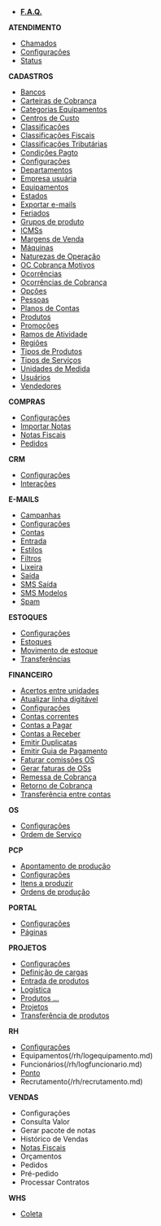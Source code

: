 - [**F.A.Q.**](/faq/faq.md)

**ATENDIMENTO**
- [Chamados](/atendimento/sdktickets.md)
- [Configurações](/atendimento/config-sdk.md)
- [Status](/atendimento/sdkstatus.md)

**CADASTROS**
- [Bancos](/cadastros/banco.md)
- [Carteiras de Cobrança](/cadastros/cobrancacarteira.md)
- [Categorias Equipamentos](/cadastros/assuntocategorias.md)
- [Centros de Custo](/cadastros/centrocusto.md)
- [Classificações](/cadastros/classificacoes.md)
- [Classificações Fiscais](/cadastros/classificacaofiscal.md)
- [Classificações Tributárias](/cadastros/classtributaria.md)
- [Condições Pagto](/cadastros/condicaopagamento.md)
- [Configurações](/cadastros/config-cadastro.md)
- [Departamentos](/cadastros/departamentos.md)
- [Empresa usuária](/cadastros/empresa.md)
- [Equipamentos](/cadastros/osassunto.md)
- [Estados](/cadastros/estado.md)
- [Exportar e-mails](/cadastros/exp-emails.md)
- [Feriados](/cadastros/feriados.md)
- [Grupos de produto](/cadastros/produtogrupo.md)
- [ICMSs](/cadastros/icms.md)
- [Margens de Venda](/cadastros/margemvenda.md)
- [Máquinas](/cadastros/pcppaquinas.md)
- [Naturezas de Operação](/cadastros/naturezaoperacao.md)
- [OC Cobrança Motivos](/cadastros/ocorrenciamotivos.md)
- [Ocorrências](/cadastros/ocorrencias.md)
- [Ocorrências de Cobrança](/cadastros/cobrancaocorrencia.md)
- [Opções](/cadastros/opcoes.md)
- [Pessoas](/cadastros/pessoa.md)
- [Planos de Contas](/cadastros/planoconta.md)
- [Produtos](/cadastros/produto.md)
- [Promoções](/cadastros/promocoes.md) 
- [Ramos de Atividade](/cadastros/ramoatividade.md)
- [Regiões](/cadastros/regiao.md)
- [Tipos de Produtos](/cadastros/tiposproduto.md)
- [Tipos de Serviços](/cadastros/servicos.md)
- [Unidades de Medida](/cadastros/unidademedida.md)
- [Usuários](/cadastros/usuario.md)
- [Vendedores](/cadastros/vendedor.md)

**COMPRAS**
- [Configurações](/compras/config-compras.md)
- [Importar Notas](/compras/compranotas.md)
- [Notas Fiscais](/compras/notacompra.md)
- [Pedidos](/compras/pedidocompra.md)

**CRM**
- [Configurações](/crm/config-crm.md)
- [Interações](/crm/interacoespessoa.md)

**E-MAILS**
- [Campanhas](/e-mails/emmcampanhas.md)
- [Configurações](/e-mails/config-emails.md)
- [Contas](/e-mails/emailcontas.md)
- [Entrada](/e-mails/emailentrada.md)
- [Estilos](/e-mails/emmestilos.md)
- [Filtros](/e-mails/emailsfiltros.md)
- [Lixeira](/e-mails/emaillixo.md)
- [Saída](/e-mails/emailsaida.md)
- [SMS Saída](/e-mails/smssaida.md)
- [SMS Modelos](/e-mails/smstemplate.md)
- [Spam](/e-mails/emailspam.md)

**ESTOQUES**
- [Configurações](/estoques/config-estoque.md)
- [Estoques](/estoques/estoque.md)
- [Movimento de estoque](/estoques/estoquemovimento.md)
- [Transferências](/estoques/estoquetransferencia.md)

**FINANCEIRO**
- [Acertos entre unidades](/financeiro/fin-acerto-unidades.md)
- [Atualizar linha digitável](/financeiro/fin-gerar-lindigitavel.md)
- [Configurações](/financeiro/config-financeiro.md)
- [Contas correntes](/financeiro/ccmovimentos.md)
- [Contas a Pagar](/financeiro/contasapagar.md)
- [Contas a Receber](/financeiro/contasareceber.md)
- [Emitir Duplicatas](/financeiro/contasareceberduplicata.md)
- [Emitir Guia de Pagamento](/financeiro/contasapagarguia.md)
- [Faturar comissões OS](/financeiro/os-faturarcomissoes.md)
- [Gerar faturas de OSs](/financeiro/os-gerarfaturas.md)
- [Remessa de Cobrança](/financeiro/contacobranca.md)
- [Retorno de Cobrança](/financeiro/cobranca.md)
- [Transferência entre contas](/financeiro/cctransferencias.md)

**OS**
- [Configurações](/os/config-os.md)
- [Ordem de Serviço](/os/ordemservico.md)

**PCP**
- [Apontamento de produção](/pcp/pcp-procurar.md)
- [Configurações](/pcp/config-pcp.md)
- [Itens a produzir](/pcp/pcp-itens.md)
- [Ordens de produção](/pcp/ordemproducao.md)

**PORTAL**
- [Configurações](/portal/config-portal.md)
- [Páginas](/portal/cmspaginas.md)

**PROJETOS**
- [Configurações](/projetos/config-projeto.md)
- [Definição de cargas](/projetos/projetocargas.md)
- [Entrada de produtos](/projetos/vdtmovimentodiretoentrada.md)
- [Logística](/projetos/projetoslogistica.md)
- [Produtos ...](/projetos/vdtordemproducao.md)
- [Projetos](/projetos/projeto.md)
- [Transferência de produtos](/projetos/vdtmovimentotransferencia.md)

**RH**
- [Configurações](/rh/config-rh.md)
- Equipamentos(/rh/logequipamento.md)
- Funcionários(/rh/logfuncionario.md)
- [Ponto](/rh/pontocompetencias.md)
- Recrutamento(/rh/recrutamento.md)

**VENDAS**
- Configurações
- Consulta Valor
- Gerar pacote de notas
- Histórico de Vendas
- [Notas Fiscais](/vendas/notas-fiscais.md)
- Orçamentos
- Pedidos
- Pré-pedido
- Processar Contratos

**WHS**
- [Coleta](/WHS/Coleta.md)
